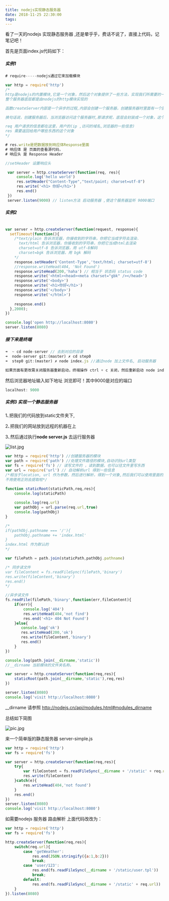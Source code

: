 ```yaml
---
title: nodejs实现静态服务器
date: 2018-11-25 22:30:00
tags:
---
```


看了一天的nodejs 实现静态服务器 ,还是晕乎乎，费话不说了，直接上代码，记笔记吧！

首先是页面index.js代码如下：

##### 实例1

```javascript
# require-----nodejs通过它来加载模块

var http = require('http') 
/*
http是nodejs的内置模块,它是一个对象，然后这个对象提供了一些方法，实现我们所需要的一些功能
整个服务器底层都是由nodejs的http模块实现的

函数createServer内部是一个异步的过程,内部会创建一个服务器，创建服务器时里面有一个回调function(req,res),把函数function(req,res)作为对应的参数，来处理我们的请求

换句话说，创建服务器后，当浏览器访问这个服务器时,那请求呢，底层会封装成一个对象，这个对象就是第一个参数，是req,可以随便起名

req 用户请求的信息都在这里，用户的(ip ,访问的域名,浏览器的一些信息)
res 需要返回给用户哪些东西的这个对象
*/

# res.write是把数据放到响应体Response里面
# 响应体 是 页面的查看源代码，
# 响应头 是 Response Header

//setHeader 设置响应头 

 var server = http.createServer(function(req, res){
     console.log('hello world')
     res.setHeader("Content-Type","text/paint; charset=utf-8")
     res.write('<h1> 你好</h1>') 
     res.end()
 })
 server.listen(9000) // listen方法 启动服务器 ,使这个服务器监听 9000端口


```

##### 实例2

```javascript

var server = http.createServer(function(request, response){
  setTimeout(function(){
    /*text/plain 告诉浏览器，你接收到的字符串，你把它当成字符去渲染.  
      text/html 告诉浏览器，你接收到的字符串，你把它当成html去渲染
      charset=utf-8 告诉浏览器，用 utf-8解码
      charset=bgk 告诉浏览器，用 bgk 解码
    */
    response.setHeader('Content-Type','text/html; charset=utf-8')
    //response.writeHead(404, 'Not Found')
    response.writeHead(200,'haha') // 相当于 状态码 status code
    response.write('<html><head><meta charset="gbk" /></head>')
    response.write('<body>')
    response.write('<h1>你好</h1>')
    response.write('</body>')
    response.write('</html>')
    
    response.end()
  },2000);
})

console.log('open http://localhost:8080')
server.listen(8080)
```



##### 接下来是终端

```javascript
➜  ~ cd node-server // 去到对应的目录
➜  node-server git:(master) ✗ cd step0
➜  step0 git:(master) ✗ node index.js //通过node 加上文件名, 启动服务器

如果页面有更改需关闭服务器重新启动，终端操作 ctrl + c 关闭，然后重新启动 node index.js即可!
```

然后浏览器地址输入如下地址 浏览即可！其中9000是对应的端口

```javascript
localhost: 9000
```



##### 实例3  实现一个静态服务器

1､把我们的代码放到static文件夹下,

2､把我们的网站放到远程的机器在上

3､然后通过执行**node server.js** 去运行服务器

![list.jpg](https://upload-images.jianshu.io/upload_images/9375265-a85157201549beb2.jpg?imageMogr2/auto-orient/strip%7CimageView2/2/w/1240)

```javascript
var http = require('http') //创建服务器的模块
var path = require('path') //处理文件路径的模块,自动识别url类型
var fs = require('fs') // 读写文件的 ，读到数据，也可以往文件里写东西
var url = require('url') // 自动解析url 得到一些信息 
/*相当于location, url 作为参数，然后进行解析，得到一个对象,然后我们可以使用里面的某些部分了
不用使用正则去提取啦*/

function staticRoot(staticPath,req,res){
    console.log(staticPath)
    
    console.log(req.url)
    var pathObj = url.parse(req.url,true)
    console.log(pathObj)
}

/*
if(pathObj.pathname === '/'){
    pathObj.pathname += 'index.html'
}
index.html 作为默认的
*/

var filePath = path.join(staticPath,pathObj.pathname)

/* 同步读文件
var fileContent = fs.readFileSync(filePath,'binary')
res.write(fileContent,'binary')
res.end()
*/

//异步读文件
fs.readFile(filePath,'binary',function(err,fileContent){
    if(err){
        console.log('404')
        res.writeHead(404,'not find')
        res.end('<h1> 404 Not Found')
    }else{
       console.log('ok')
       res.writeHead(200,'ok')
       res.write(fileContent,'binary')
       res.end()
    }
})

console.log(path.join(__dirname,'static'))
//__dirname 当前模块的文件夹名称。

var server = http.createServer(function(req,res){
    staticRoot(path.join(__dirname,'static'),req,res)
})

server.listen(8080)
console.log('visit http://localhost:8080')
```

__dirname 请参照 http://nodejs.cn/api/modules.html#modules_dirname

总结如下简图

![pic.jpg](https://upload-images.jianshu.io/upload_images/9375265-3999c2e18dac389d.jpg?imageMogr2/auto-orient/strip%7CimageView2/2/w/1240)



来一个简单版的静态服务器 server-simple.js

```javascript
var http = require('http')
var fs = require('fs')

var server = http.createServer(function(req,res){
    try{
        var fileContent = fs.readFileSync(__dirname + '/static' + req.url)
        res.write(fileContent)
    }catch(e){
        res.writeHead(404,'not found')
    }
    res.end()
})
server.listen(8080)
console.log('visit http://localhost:8080')
```

如需要nodejs 服务器 路由解析 上面代码改改为：

```javascript
var http = require('http')
var fs = require('fs')

http.createServer(function(req,res){
    switch(req.url){
        case 'getWeather':
        	res.end(JSON.stringify({a:1,b:2}))
        	break;
        case 'user/123':
        	res.end(fs.readFileSync(__dirname + '/static/user.tpl'))
        	break;
        default:
        	res.end(fs.readFileSync(__dirname + '/static' + req.url))
    }
}).listen(8080)
```

